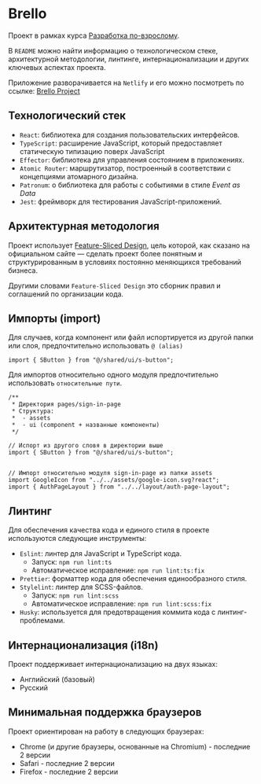 # Brello

Проект в рамках курса [Разработка по-взрослому](https://t.me/sergeysova/916).

В `README` можно найти информацию о технологическом стеке, архитектурной методологии, линтинге, интернационализации и других ключевых аспектах проекта.

Приложение разворачивается на `Netlify` и его можно посмотреть по ссылке: [Brello Project](https://dev--courageous-cassata-73d440.netlify.app)

## Технологический стек
- `React`: библиотека для создания пользовательских интерфейсов.
- `TypeScript`: расширение JavaScript, который предоставляет статическую типизацию поверх JavaScript
- `Effector`: библиотека для управления состоянием в приложениях.
- `Atomic Router`: маршрутизатор, построенный в соответствии с концепциями атомарного дизайна.
- `Patronum`: о библиотека для работы с событиями в стиле *Event as Data*
- `Jest`: фреймворк для тестирования JavaScript-приложений.

## Архитектурная методология
Проект использует [Feature-Sliced Design](https://feature-sliced.design/docs/get-started/overview), цель которой, как сказано на официальном сайте — сделать проект более понятным и структурированным в условиях постоянно меняющихся требований бизнеса.

Другими словами `Feature-Sliced Design` это сборник правил и соглашений по организации кода.

## Импорты (import)
Для случаев, когда компонент или файл испортируется из другой папки или слоя, предпочтительно использовать `@ (alias)`
```tsx
import { SButton } from "@/shared/ui/s-button";
```
Для импортов относительно одного модуля предпочтительно использовать `относительные пути`. 
```tsx
/**
 * Директория pages/sign-in-page
 * Структура:
 *  - assets
 *  - ui (component + названные компоненты)
 */

// Испорт из другого словя в директории выше
import { SButton } from "@/shared/ui/s-button";


// Импорт относительно модуля sign-in-page из папки assets
import GoogleIcon from "../../assets/google-icon.svg?react";
import { AuthPageLayout } from "../../layout/auth-page-layout";
```

## Линтинг
Для обеспечения качества кода и единого стиля в проекте используются следующие инструменты:

- `Eslint`: линтер для JavaScript и TypeScript кода.
  - Запуск: `npm run lint:ts`
  - Автоматическое исправление: `npm run lint:ts:fix`
- `Prettier`: форматтер кода для обеспечения единообразного стиля.
- `Stylelint`: линтер для SCSS-файлов.
  - Запуск: `npm run lint:scss`
  - Автоматическое исправление: `npm run lint:scss:fix`
- `Husky`: используется для предотвращения коммита кода с линтинг-проблемами.

## Интернационализация (i18n)
Проект поддерживает интернационализацию на двух языках:
- Английский (базовый)
- Русский

## Минимальная поддержка браузеров
Проект ориентирован на работу в следующих браузерах:
- Chrome (и другие браузеры, основанные на Chromium) - последние 2 версии
- Safari - последние 2 версии
- Firefox - последние 2 версии


